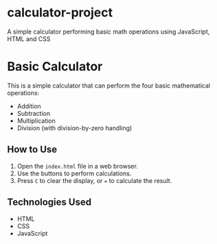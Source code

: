 # calculator-project
A simple calculator performing basic math operations using JavaScript, HTML and CSS
# Basic Calculator

This is a simple calculator that can perform the four basic mathematical operations:

- Addition
- Subtraction
- Multiplication
- Division (with division-by-zero handling)

## How to Use

1. Open the `index.html` file in a web browser.
2. Use the buttons to perform calculations.
3. Press `C` to clear the display, or `=` to calculate the result.

## Technologies Used

- HTML
- CSS
- JavaScript
